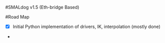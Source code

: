 #SMALdog v1.5 (Eth-bridge Based)

#Road Map
 * [X] Initial Python implementation of drivers, IK, interpolation (mostly done)
 * 
